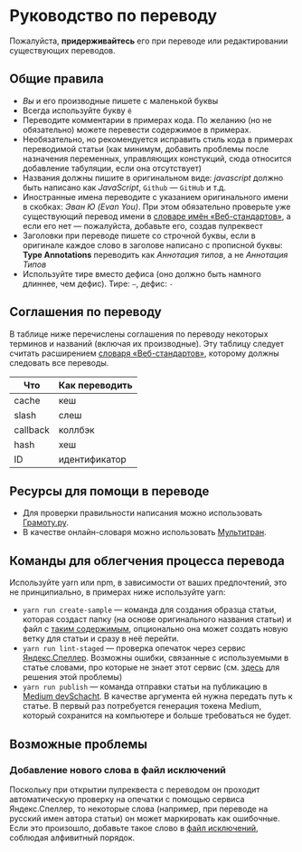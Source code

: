 # Руководство по переводу

Пожалуйста, **придерживайтесь** его при переводе или редактировании существующих переводов.

## Общие правила

* _Вы_ и его производные пишете с маленькой буквы
* Всегда используйте букву `ё`
* Переводите комментарии в примерах кода. По желанию (но не обязательно) можете перевести содержимое в примерах.
* Необязательно, но рекомендуется исправить стиль кода в примерах переводимой статьи (как минимум, добавить проблемы после назначения переменных, управляющих констукций, сюда относится добавление табуляции, если она отсутствует)
* Названия должны пишите в оригинальном виде: _javascript_ должно быть написано как _JavaScript_, `Github` — `GitHub` и т.д.
* Иностранные имена переводите с указанием оригинального имени в скобках: _Эван Ю (Evan You)_. При этом обязательно проверьте уже существующий перевод имени в [словаре имён «Веб-стандартов»](https://github.com/web-standards-ru/dictionary/blob/master/names.md), а если его нет — пожалуйста, добавьте его, создав пулреквест
* Заголовки при переводе пишете со строчной буквы, если в оригинале каждое слово в заголове написано с прописной буквы: **Type Annotations** переводить как _Аннотация типов_, а не _Аннотация Типов_
* Используйте тире вместо дефиса (оно должно быть намного длиннее, чем дефис). Тире: `—`, дефис: `-`

## Соглашения по переводу

В таблице ниже перечислены соглашения по переводу некоторых терминов и названий (включая их производные). Эту таблицу следует считать расширением [словаря «Веб-стандартов»](https://github.com/web-standards-ru/dictionary/blob/master/dictionary.md), которому должны следовать все переводы.

| Что | Как переводить
| - | -
| cache | кеш
| slash | слеш
| callback | коллбэк
| hash | хеш
| ID | идентификатор

## Ресурсы для помощи в переводе

- Для проверки правильности написания можно использовать [Грамоту.ру](http://new.gramota.ru/spravka/buro).
- В качестве онлайн-словаря можно использовать [Мультитран](https://www.multitran.ru).

## Команды для облегчения процесса перевода

Используйте yarn или npm, в зависимости от ваших предпочтений, это не принципиально, в примерах ниже используйте yarn:

- `yarn run create-sample` — команда для создания образца статьи, которая создаст папку (на основе оригинального названия статьи) и файл с [таким содержимым](https://raw.githubusercontent.com/devSchacht/translations/master/assets/sample.md), опционально она может создать новую ветку для статьи и сразу в неё перейти.
- `yarn run lint-staged` — проверка опечаток через сервис [Яндекс.Спеллер](https://tech.yandex.ru/speller/). Возможны ошибки, связанные с используемыми в статье словами, про которые не знает этот сервис (см. [здесь](#%D0%94%D0%BE%D0%B1%D0%B0%D0%B2%D0%BB%D0%B5%D0%BD%D0%B8%D0%B5-%D0%BD%D0%BE%D0%B2%D0%BE%D0%B3%D0%BE-%D1%81%D0%BB%D0%BE%D0%B2%D0%B0-%D0%B2-%D1%84%D0%B0%D0%B9%D0%BB-%D0%B8%D1%81%D0%BA%D0%BB%D1%8E%D1%87%D0%B5%D0%BD%D0%B8%D0%B9) для решения этой проблемы)
- `yarn run publish` — команда отправки статьи на публикацию в [Medium devSchacht](https://medium.com/devschacht). В качестве аргумента ей нужна передать путь к статье. В первый раз потребуется генерация токена Medium, который сохранится на компьютере и больше требоваться не будет.

## Возможные проблемы

### Добавление нового слова в файл исключений

Поскольку при открытии пулреквеста с переводом он проходит автоматическую проверку на опечатки с помощью сервиса Яндекс.Спеллер, то некоторые слова (например, при переводе на русский имен автора статьи) он может маркировать как ошибочные. Если это произошло, добавьте такое слово в [файл исключений](https://github.com/devSchacht/translations/blob/master/.yaspellerrc), соблюдая алфивитный порядок. 
